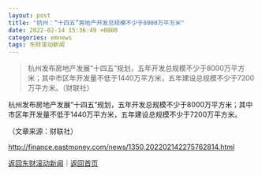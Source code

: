 ```yaml
---
layout: post
title: "杭州：“十四五”房地产开发总规模不少于8000万平方米"
date: 2022-02-14 15:36:49 +0800
categories: emnews
tags: 东财滚动新闻
---
```

> 杭州发布房地产发展“十四五”规划，五年开发总规模不少于8000万平方米；其中市区年开发量不低于1440万平方米，五年建设总规模不少于7200万平方米。（财联社）

<p>杭州发布房地产发展“十四五”规划，五年开发总规模不少于8000万平方米；其中市区年开发量不低于1440万平方米，五年建设总规模不少于7200万平方米。</p><p class="em_media">（文章来源：财联社）</p>

<http://finance.eastmoney.com/news/1350,202202142275762814.html>

[返回东财滚动新闻](//finews.withounder.com/emnews/)｜[返回首页](//finews.withounder.com/)